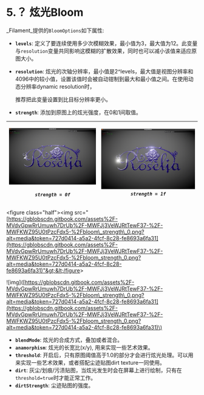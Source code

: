# 5.？ 炫光Bloom

_Filament_提供的`BloomOptions`如下属性:

* **`levels`**:  定义了要连续使用多少次模糊效果，最小值为3，最大值为12。此变量与`resolution`变量共同影响这模糊的扩散效果，同时也可以减小该值来适应原图大小。
* **`resolution`**: 炫光的次轴分辨率，最小值是2^levels，最大值是视图分辨率和4096中的较小值，设置该值时会被自动钳制到最大和最小值之间。在使用动态分辨率dynamic resolution时，

  推荐把此变量设置到比目标分辨率更小。

* **`strength`**: 添加到原图上的炫光强度，在0和1间取值。

<table>
  <thead>
    <tr>
      <th style="text-align:center">
        <p>
          <img src="../.gitbook/assets/bloom_strength_0.png" alt/>
        </p>
        <p><em><code>strength = 0f</code></em>
        </p>
      </th>
      <th style="text-align:center">
        <img src="../.gitbook/assets/bloom_strength_1.png" alt/> <em><code>strength = 1f</code></em>
      </th>
    </tr>
  </thead>
  <tbody></tbody>
</table>

&lt;figure class="half"&gt;&lt;img src="[https://gblobscdn.gitbook.com/assets%2F-MVdvGpwRrUmuwh7DrUb%2F-MWFJj3VeWJRtTewF37-%2F-MWFKWZ95U0tPzcFdx5-%2Fbloom\_strength\_0.png?alt=media&token=727d0414-a5a2-4fcf-8c28-fe8693a6fa31](https://gblobscdn.gitbook.com/assets%2F-MVdvGpwRrUmuwh7DrUb%2F-MWFJj3VeWJRtTewF37-%2F-MWFKWZ95U0tPzcFdx5-%2Fbloom_strength_0.png?alt=media&token=727d0414-a5a2-4fcf-8c28-fe8693a6fa31)"&gt;&lt;/figure&gt;

!\[img\]\([https://gblobscdn.gitbook.com/assets%2F-MVdvGpwRrUmuwh7DrUb%2F-MWFJj3VeWJRtTewF37-%2F-MWFKWZ95U0tPzcFdx5-%2Fbloom\_strength\_0.png?alt=media&token=727d0414-a5a2-4fcf-8c28-fe8693a6fa31](https://gblobscdn.gitbook.com/assets%2F-MVdvGpwRrUmuwh7DrUb%2F-MWFJj3VeWJRtTewF37-%2F-MWFKWZ95U0tPzcFdx5-%2Fbloom_strength_0.png?alt=media&token=727d0414-a5a2-4fcf-8c28-fe8693a6fa31)\)

* **`blendMode`**: 炫光的合成方式，叠加或者混合。
* **`anamorphism`**: 炫光的长宽比\(x/y\), 用来实现一些艺术效果。
* **`threshold`**: 开启后，只有原图阈值高于1.0的部分才会进行炫光处理。可以用来实现一些艺术效果，或者搭配尘迹贴图dirt texture一同使用。
* **`dirt`**: 灰尘/划痕/污渍贴图，当炫光发生时会在屏幕上进行绘制，只有在`threshold=true`时才能正常工作。
* **`dirtStrength`**: 尘迹贴图的强度。



